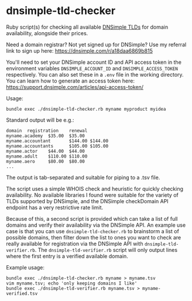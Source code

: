 # dnsimple-tld-checker

Ruby script(s) for checking all available [DNSimple TLDs](https://dnsimple.com/tlds) for domain availability, alongside their prices.

Need a domain registrar? Not yet signed up for DNSimple? Use my referral link to sign up here: <https://dnsimple.com/r/a18daa6869b815>

You'll need to set your DNSimple account ID and API access token in the environment variables `DNSIMPLE_ACCOUNT_ID` and `DNSIMPLE_ACCESS_TOKEN` respectively. You can also set these in a `.env` file in the working directory. You can learn how to generate an access token here: <https://support.dnsimple.com/articles/api-access-token/>

Usage:

    bundle exec ./dnsimple-tld-checker.rb myname myproduct myidea

Standard output will be e.g.:

```
domain  registration    renewal
myname.academy  $35.00  $35.00
myname.accountant       $144.00 $144.00
myname.accountants      $105.00 $105.00
myname.actor    $44.00  $44.00
myname.adult    $110.00 $110.00
myname.aero     $80.00  $80.00
...
```

The output is tab-separated and suitable for piping to a .tsv file.

The script uses a simple WHOIS check and heuristic for quickly checking availability. No available libraries I found were suitable for the variety of TLDs supported by DNSimple, and the DNSimple checkDomain API endpoint has a very restrictive rate limit.

Because of this, a second script is provided which can take a list of full domains and verify their availability via the DNSimple API. An example use case is that you can use `dnsimple-tld-checker.rb` to brainstorm a list of possible domains, then filter down the list to ones you want to check are really available for registration via the DNSimple API with `dnsimple-tld-verifier.rb`. The `dnsimple-tld-verifier.rb` script will only output lines where the first entry is a verified available domain.

Example usage:

    bundle exec ./dnsimple-tld-checker.rb myname > myname.tsv
    vim myname.tsv; echo 'only keeping domains I like'
    bundle exec ./dnsimple-tld-verifier.rb myname.tsv > myname-verified.tsv
